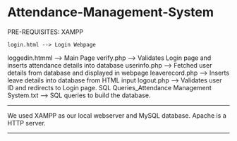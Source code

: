 # Attendance-Management-System

PRE-REQUISITES:
XAMPP
  
	login.html --> Login Webpage     
  loggedin.htmml --> Main Page
  verify.php --> Validates Login page and inserts attendance details into database
  userinfo.php --> Fetched user details from database and displayed in webpage
  leaverecord.php --> Inserts leave details into database from HTML input
  logout.php --> Validates user ID and redirects to Login page.
  SQL Queries_Attendance Management System.txt --> SQL queries to build the database.                                         

***************************************************************************************************************************************

We used XAMPP as our local webserver and MySQL database.
Apache is a HTTP server.

****************************************************************************************************************************************







